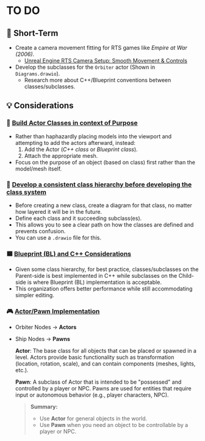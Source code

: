 # TO DO
## 📝 Short-Term
- Create a camera movement fitting for RTS games like *Empire at War (2006)*.
    - [Unreal Engine RTS Camera Setup: Smooth Movement & Controls](https://www.youtube.com/watch?v=SKiZ_282EdI)
- Develop the subclasses for the `Orbiter` actor (Shown in `Diagrams.drawio`).
    - Research more about C++/Blueprint conventions between classes/subclasses.
## 💡 Considerations
### 🔁 <u>Build Actor Classes in context of Purpose</u>
- Rather than haphazardly placing models into the viewport and attempting to add the actors afterward, instead:
    1. Add the Actor (*C++ class* or *Blueprint class*).
    2. Attach the appropriate mesh.
- Focus on the purpose of an object (based on class) first rather than the model/mesh itself.
### 🌿 <u>Develop a consistent class hierarchy before developing the class system</u>
- Before creating a new class, create a diagram for that class, no matter how layered it will be in the future.
- Define each class and it succeeding subclass(es).
- This allows you to see a clear path on how the classes are defined and prevents confusion.
- You can use a `.drawio` file for this.
### 🟦 <u>Blueprint (BL) and C++ Considerations</u>
- Given some class hierarchy, for best practice, classes/subclasses on the Parent-side is best implemented in C++ while subclasses on the Child-side is where Blueprint (BL) implementation is acceptable.
- This organization offers better performance while still accommodating simpler editing.
### 🎮 <u>Actor/Pawn Implementation</u>
- Orbiter Nodes &rarr; **Actors**
- Ship Nodes &rarr; **Pawns**

    **Actor**: The base class for all objects that can be placed or spawned in a level. Actors provide basic functionality such as transformation (location, rotation, scale), and can contain components (meshes, lights, etc.).

    **Pawn**: A subclass of Actor that is intended to be "possessed" and controlled by a player or NPC. Pawns are used for entities that require input or autonomous behavior (e.g., player characters, NPC).

    > **Summary:**  
    > - Use **Actor** for general objects in the world.  
    > - Use **Pawn** when you need an object to be controllable by a player or NPC.